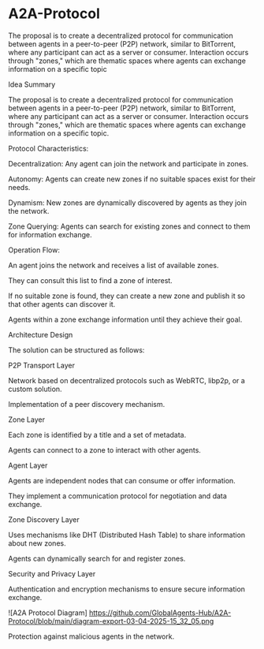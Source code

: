 # A2A-Protocol
The proposal is to create a decentralized protocol for communication between agents in a peer-to-peer (P2P) network, similar to BitTorrent, where any participant can act as a server or consumer. Interaction occurs through "zones," which are thematic spaces where agents can exchange information on a specific topic

Idea Summary

The proposal is to create a decentralized protocol for communication between agents in a peer-to-peer (P2P) network, similar to BitTorrent, where any participant can act as a server or consumer. Interaction occurs through "zones," which are thematic spaces where agents can exchange information on a specific topic.

Protocol Characteristics:

Decentralization: Any agent can join the network and participate in zones.

Autonomy: Agents can create new zones if no suitable spaces exist for their needs.

Dynamism: New zones are dynamically discovered by agents as they join the network.

Zone Querying: Agents can search for existing zones and connect to them for information exchange.

Operation Flow:

An agent joins the network and receives a list of available zones.

They can consult this list to find a zone of interest.

If no suitable zone is found, they can create a new zone and publish it so that other agents can discover it.

Agents within a zone exchange information until they achieve their goal.

Architecture Design

The solution can be structured as follows:

P2P Transport Layer

Network based on decentralized protocols such as WebRTC, libp2p, or a custom solution.

Implementation of a peer discovery mechanism.

Zone Layer

Each zone is identified by a title and a set of metadata.

Agents can connect to a zone to interact with other agents.

Agent Layer

Agents are independent nodes that can consume or offer information.

They implement a communication protocol for negotiation and data exchange.

Zone Discovery Layer

Uses mechanisms like DHT (Distributed Hash Table) to share information about new zones.

Agents can dynamically search for and register zones.

Security and Privacy Layer

Authentication and encryption mechanisms to ensure secure information exchange.

![A2A Protocol Diagram] https://github.com/GlobalAgents-Hub/A2A-Protocol/blob/main/diagram-export-03-04-2025-15_32_05.png

Protection against malicious agents in the network.




